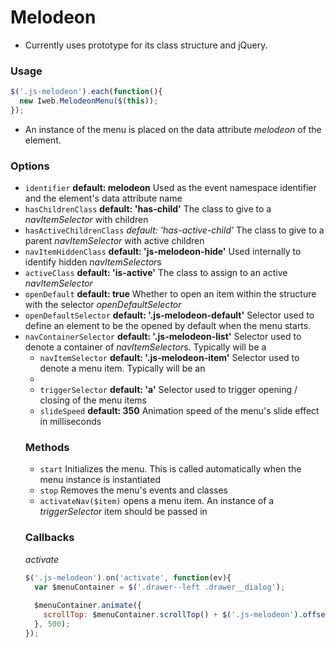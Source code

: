 # Melodeon #

- Currently uses prototype for its class structure and jQuery.

### Usage ###

```js
$('.js-melodeon').each(function(){
  new Iweb.MelodeonMenu($(this));
});
```
- An instance of the menu is placed on the data attribute *melodeon* of the element.


### Options

* `identifier` **default: melodeon** Used as the event namespace identifier and the element's data attribute name
* `hasChildrenClass` **default: 'has-child'** The class to give to a *navItemSelector* with children
* `hasActiveChildrenClass` *default: 'has-active-child'* The class to give to a parent *navItemSelector* with active children
* `navItemHiddenClass` **default: 'js-melodeon-hide'** Used internally to identify hidden *navItemSelector*s
* `activeClass` **default: 'is-active'** The class to assign to an active *navItemSelector*
* `openDefault` **default: true** Whether to open an item within the structure with the selector *openDefaultSelector*
* `openDefaultSelector` **default: '.js-melodeon-default'** Selector used to define an element to be the opened by default when the menu starts.
* `navContainerSelector` **default: '.js-melodeon-list'** Selector used to denote a container of *navItemSelector*s. Typically will be a **<ul>**
* `navItemSelector` **default: '.js-melodeon-item'** Selector used to denote a menu item. Typically will be an **<li>**
* `triggerSelector` **default: 'a'** Selector used to trigger opening / closing of the menu items
* `slideSpeed` **default: 350** Animation speed of the menu's slide effect in milliseconds


### Methods ###

* `start` Initializes the menu. This is called automatically when the menu instance is instantiated
* `stop` Removes the menu's events and classes
* `activateNav($item)`  opens a menu item. An instance of a *triggerSelector* item should be passed in


### Callbacks ###

*activate*
```js
$('.js-melodeon').on('activate', function(ev){
  var $menuContainer = $('.drawer--left .drawer__dialog');
        
  $menuContainer.animate({
    scrollTop: $menuContainer.scrollTop() + $('.js-melodeon').offset().top
  }, 500);
});
```
